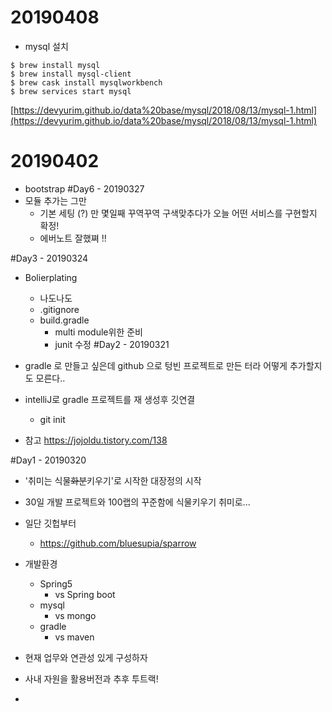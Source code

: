 
# 20190408
* mysql 설치
```shell
$ brew install mysql
$ brew install mysql-client
$ brew cask install mysqlworkbench
$ brew services start mysql
```
[https://devyurim.github.io/data%20base/mysql/2018/08/13/mysql-1.html](https://devyurim.github.io/data%20base/mysql/2018/08/13/mysql-1.html)

# 20190402
* bootstrap 
#Day6 - 20190327
* 모듈 추가는 그만
	* 기본 세팅 (?) 만 몇일째 꾸역꾸역 구색맞추다가 오늘 어떤 서비스를 구현할지 확정!
	* 에버노트 잘했쪄 !!

#Day3 - 20190324
* Bolierplating
	* 나도나도
	* .gitignore
	* build.gradle
		* multi module위한 준비
		* junit 수정
#Day2 - 20190321
* gradle 로 만들고 싶은데 github 으로 텅빈 프로젝트로 만든 터라 어떻게 추가할지도 모른다..
* intelliJ로 gradle 프로젝트를 재 생성후 깃연결
	* git init

* 참고
https://jojoldu.tistory.com/138

#Day1 - 20190320
* '취미는 식물~~화분~~키우기'로 시작한 대장정의 시작
* 30일 개발 프로젝트와 100랩의 꾸준함에 식물키우기 취미로...
* 일단 깃헙부터
	* https://github.com/bluesupia/sparrow

* 개발환경
	* Spring5
		* vs Spring boot
	* mysql
		* vs mongo
	* gradle
		* vs maven

* 현재 업무와 연관성 있게 구성하자
* 사내 자원을 활용버전과 추후 투트랙!
* 
<!--stackedit_data:
eyJoaXN0b3J5IjpbNzM1NTQ2Mjc1LDczNTk5Mjc5LC0xNzQwOD
gwOTY0LDM3Mjk1NzExNiwtMTMyNzU3NzM2OSwxNzExOTMwNTQ4
LDYyMTM2NjU1MF19
-->
